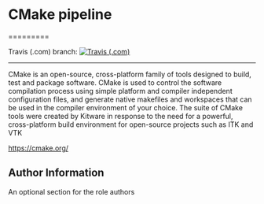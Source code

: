 # CMake pipeline
=========


Travis (.com) branch:
[![Travis (.com)](https://img.shields.io/travis/com/githubfoam/CMake-test.svg)](https://travis-ci.com/githubfoam/CMake-test)  


----------------


CMake is an open-source, cross-platform family of tools designed to build, test and package software. CMake is used to control the software compilation process using simple platform and compiler independent configuration files, and generate native makefiles and workspaces that can be used in the compiler environment of your choice. The suite of CMake tools were created by Kitware in response to the need for a powerful, cross-platform build environment for open-source projects such as ITK and VTK

https://cmake.org/



Author Information
------------------

An optional section for the role authors
